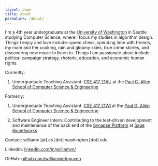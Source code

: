 ```yaml
---
layout: page
title: About
permalink: /about/
---
```


I'm a 4th year undergraduate at the [University of Washington](https://washington.edu) in Seattle studying Computer Science, where I focus my studies in algorithm design. Things I enjoy and love include: speed chess, spending time with friends, my mom and her cooking, rain and gloomy skies, true crime stories, and discovering new music to listen to. Things I am passionate about include: political campaign strategy, rhetoric, education, and economic human rights.

Currently:

1. Undergraduate Teaching Assistant: [CSE 417 21AU](https://courses.cs.washington.edu/courses/cse417/21au/) at the [Paul G. Allen School of Computer Science & Engineering](https://cs.washington.edu)

Formerly:

1. Undergraduate Teaching Assistant: [CSE 417 21WI](https://courses.cs.washington.edu/courses/cse417/21wi/) at the [Paul G. Allen School of Computer Science & Engineering](https://cs.washington.edu)

2. Software Engineer Intern: Contributing to the test-driven development and maintenance of the back end of the [Synapse Platform](https://www.synapse.org) at [Sage Bionetworks](https://sagebionetworks.org)

Contact: williamv [at] cs [dot] washington [dot] edu

Linkedin: [linkedin.com/in/williamvn/](https://www.linkedin.com/in/williamvn/)

GitHub: [github.com/williamvietnguyen](https://github.com/williamvietnguyen)
